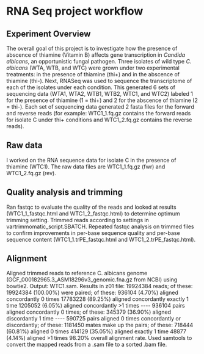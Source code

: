 # RNA Seq project workflow
## Experiment Overview
The overall goal of this project is to investigate how the presence of abscence of thiamine (Vitamin B) affects gene transcription in *Candida albicans*, an opportunistic fungal pathogen. Three isolates of wild type *C. albicans* (WTA, WTB, and WTC) were grown under two experimental treatments: in the presence of thiamine (thi+) and in the abscence of thiamine (thi-). Next, RNASeq was used to sequence the transcriptome of each of the isolates under each condition. This generated 6 sets of sequencing data (WTA1, WTA2, WTB1, WTB2, WTC1, and WTC2) labeled 1 for the presence of thiamine (1 = thi+) and 2 for the abscence of thiamine (2 = thi-). Each set of sequencing data generated 2 fasta files for the forward and reverse reads (for example: WTC1_1.fq.gz contains the forward reads for isolate C under thi+ conditions and WTC1_2.fq.gz contains the reverse reads).
## Raw data 
I worked on the RNA sequence data for isolate C in the presence of thiamine (WTC1). The raw data files are WTC1_1.fq.gz (fwr) and WTC1_2.fq.gz (rev).
## Quality analysis and trimming
Ran fastqc to evaluate the quality of the reads and looked at results (WTC1_1_fastqc.html and WTC1_2_fastqc.html) to determine optimum trimming setting.
Trimmed reads according to settings in vartrimmomatic_script.SBATCH.
Repeated fastqc analysis on trimmed files to confirm improvements in per-base sequence quality and per-base sequence content (WTC1_1.trPE_fastqc.html and WTC1_2.trPE_fastqc.html).
## Alignment
Aligned trimmed reads to reference C. albicans genome (GCF_000182965.3_ASM18296v3_genomic.fna.gz from NCBI) using bowtie2. Output: WTC1.sam. Results in z01 file: 19924384 reads; of these:
  19924384 (100.00%) were paired; of these:
    936104 (4.70%) aligned concordantly 0 times
    17783228 (89.25%) aligned concordantly exactly 1 time
    1205052 (6.05%) aligned concordantly >1 times
    ----
    936104 pairs aligned concordantly 0 times; of these:
      345379 (36.90%) aligned discordantly 1 time
    ----
    590725 pairs aligned 0 times concordantly or discordantly; of these:
      1181450 mates make up the pairs; of these:
        718444 (60.81%) aligned 0 times
        414129 (35.05%) aligned exactly 1 time
        48877 (4.14%) aligned >1 times
98.20% overall alignment rate.
Used samtools to convert the mapped reads from a .sam file to a sorted .bam file. 
